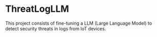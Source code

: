 # ThreatLogLLM
This project consists of fine-tuning a LLM (Large Language Model) to detect security threats in logs from IoT devices.
